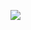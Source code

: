 <p><em><img src="https://user-images.githubusercontent.com/63796774/205461974-55f03464-d362-460f-b71d-0ea40251ebe4.gif">  
</em></p>

